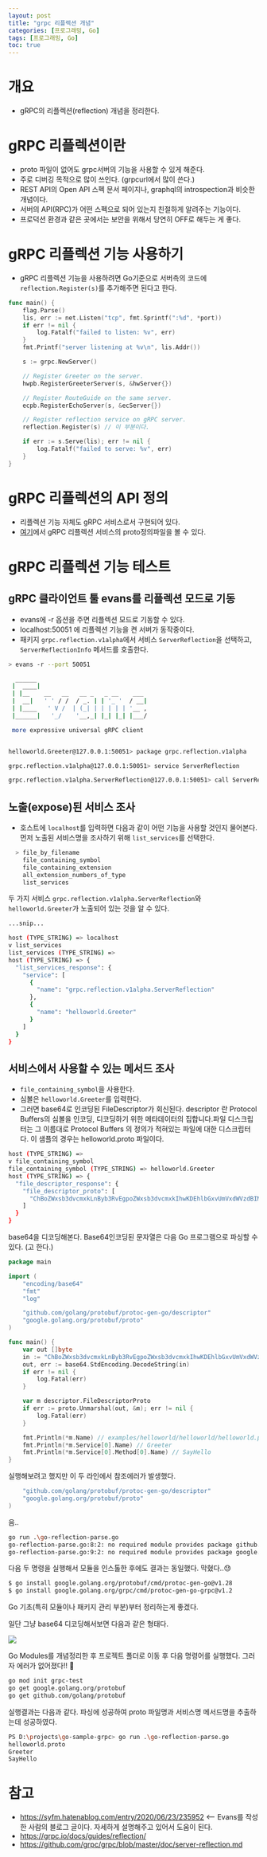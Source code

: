 ```yaml
---
layout: post
title: "grpc 리플렉션 개념"
categories: [프로그래밍, Go]
tags: [프로그래밍, Go]
toc: true
---
```


# 개요
- gRPC의 리플렉션(reflection) 개념을 정리한다.

# gRPC 리플렉션이란
- proto 파일이 없어도 grpc서버의 기능을 사용할 수 있게 해준다. 
- 주로 디버깅 목적으로 많이 쓰인다. (grpcurl에서 많이 쓴다.)
- REST API의 Open API 스펙 문서 페이지나, graphql의 introspection과 비슷한 개념이다. 
- 서버의 API(RPC)가 어떤 스펙으로 되어 있는지 친절하게 알려주는 기능이다.
- 프로덕션 환경과 같은 곳에서는 보안을 위해서 당연히 OFF로 해두는 게 좋다. 

# gRPC 리플렉션 기능 사용하기
- gRPC 리플렉션 기능을 사용하려면 Go기준으로 서버측의 코드에 `reflection.Register(s)`를 추가해주면 된다고 한다. 

```go
func main() {
    flag.Parse()
    lis, err := net.Listen("tcp", fmt.Sprintf(":%d", *port))
    if err != nil {
        log.Fatalf("failed to listen: %v", err)
    }
    fmt.Printf("server listening at %v\n", lis.Addr())

    s := grpc.NewServer()

    // Register Greeter on the server.
    hwpb.RegisterGreeterServer(s, &hwServer{})

    // Register RouteGuide on the same server.
    ecpb.RegisterEchoServer(s, &ecServer{})

    // Register reflection service on gRPC server.
    reflection.Register(s) // 이 부분이다.

    if err := s.Serve(lis); err != nil {
        log.Fatalf("failed to serve: %v", err)
    }
}
```

# gRPC 리플렉션의 API 정의
- 리플렉션 기능 자체도 gRPC 서비스로서 구현되어 있다. 
- [여기](https://github.com/grpc/grpc/blob/master/src/proto/grpc/reflection/v1alpha/reflection.proto)에서 gRPC 리플렉션 서비스의 proto정의파일을 볼 수 있다. 

# gRPC 리플렉션 기능 테스트 
## gRPC 클라이언트 툴 evans를 리플렉션 모드로 기동 
- evans에 -r 옵션을 주면 리플렉션 모드로 기동할 수 있다. 
- localhost:50051 에 리플렉션 기능을 켠 서버가 동작중이다.
- 패키지 `grpc.reflection.v1alpha`에서 서비스 `ServerReflection`을 선택하고, `ServerReflectionInfo` 메서드를 호출한다. 

```sh
> evans -r --port 50051

  ______
 |  ____|
 | |__    __   __   __ _   _ __    ___
 |  __|   ' ' / /  / _. | | '_ '  / __|
 | |____   ' V /  | (_| | | | | | '__ ,
 |______|   '_/    '__,_| |_| |_| |___/

 more expressive universal gRPC client


helloworld.Greeter@127.0.0.1:50051> package grpc.reflection.v1alpha

grpc.reflection.v1alpha@127.0.0.1:50051> service ServerReflection

grpc.reflection.v1alpha.ServerReflection@127.0.0.1:50051> call ServerReflectionInfo
```

## 노출(expose)된 서비스 조사
- 호스트에 `localhost`를 입력하면 다음과 같이 어떤 기능을 사용할 것인지 물어본다. 먼저 노출된 서비스명을 조사하기 위해 `list_services`를 선택한다. 

```sh
  > file_by_filename
    file_containing_symbol
    file_containing_extension
    all_extension_numbers_of_type
    list_services

```

두 가지 서비스 `grpc.reflection.v1alpha.ServerReflection`와 `helloworld.Greeter`가 노출되어 있는 것을 알 수 있다. 

```sh
...snip...

host (TYPE_STRING) => localhost
v list_services
list_services (TYPE_STRING) =>
host (TYPE_STRING) => {
  "list_services_response": {
    "service": [
      {
        "name": "grpc.reflection.v1alpha.ServerReflection"
      },
      {
        "name": "helloworld.Greeter"
      }
    ]
  }
}
```

## 서비스에서 사용할 수 있는 메서드 조사 
- `file_containing_symbol`을 사용한다. 
- 심볼은 `helloworld.Greeter`를 입력한다. 
- 그러면 base64로 인코딩된 FileDescriptor가 회신된다. descriptor 란 Protocol Buffers의 심볼을 인코딩, 디코딩하기 위한 메타데이터의 집합니다.파일 디스크립터는 그 이름대로 Protocol Buffers 의 정의가 적혀있는 파일에 대한 디스크립터다. 이 샘플의 경우는 helloworld.proto 파일이다. 


```sh
host (TYPE_STRING) =>
v file_containing_symbol
file_containing_symbol (TYPE_STRING) => helloworld.Greeter
host (TYPE_STRING) => {
  "file_descriptor_response": {
    "file_descriptor_proto": [
      "ChBoZWxsb3dvcmxkLnByb3RvEgpoZWxsb3dvcmxkIhwKDEhlbGxvUmVxdWVzdBIMCgRuYW1lGAEgASgJIh0KCkhlbGxvUmVwbHkSDwoHbWVzc2FnZRgBIAEoCTJJCgdHcmVldGVyEj4KCFNheUhlbGxvEhguaGVsbG93b3JsZC5IZWxsb1JlcXVlc3QaFi5oZWxsb3dvcmxkLkhlbGxvUmVwbHkiAEI2Chtpby5ncnBjLmV4YW1wbGVzLmhlbGxvd29ybGRCD0hlbGxvV29ybGRQcm90b1ABogIDSExXYgZwcm90bzM="
    ]
  }
}
```

base64을 디코딩해본다. Base64인코딩된 문자열은 다음 Go 프로그램으로 파싱할 수 있다. (고 한다.)

```go
package main

import (
    "encoding/base64"
    "fmt"
    "log"

    "github.com/golang/protobuf/protoc-gen-go/descriptor"
    "google.golang.org/protobuf/proto"
)

func main() {
    var out []byte
    in := "ChBoZWxsb3dvcmxkLnByb3RvEgpoZWxsb3dvcmxkIhwKDEhlbGxvUmVxdWVzdBIMCgRuYW1lGAEgASgJIh0KCkhlbGxvUmVwbHkSDwoHbWVzc2FnZRgBIAEoCTJJCgdHcmVldGVyEj4KCFNheUhlbGxvEhguaGVsbG93b3JsZC5IZWxsb1JlcXVlc3QaFi5oZWxsb3dvcmxkLkhlbGxvUmVwbHkiAEI2Chtpby5ncnBjLmV4YW1wbGVzLmhlbGxvd29ybGRCD0hlbGxvV29ybGRQcm90b1ABogIDSExXYgZwcm90bzM="
    out, err := base64.StdEncoding.DecodeString(in)
    if err != nil {
        log.Fatal(err)
    }

    var m descriptor.FileDescriptorProto
    if err := proto.Unmarshal(out, &m); err != nil {
        log.Fatal(err)
    }

    fmt.Println(*m.Name) // examples/helloworld/helloworld/helloworld.proto
    fmt.Println(*m.Service[0].Name) // Greeter
    fmt.Println(*m.Service[0].Method[0].Name) // SayHello
}
```

실행해보려고 했지만 이 두 라인에서 참조에러가 발생했다. 

```go
	"github.com/golang/protobuf/protoc-gen-go/descriptor"
	"google.golang.org/protobuf/proto"
)
```

음.. 

```sh
go run .\go-reflection-parse.go
go-reflection-parse.go:8:2: no required module provides package github.com/golang/protobuf/protoc-gen-go/descriptor: go.mod file not found in current directory or any parent directory; see 'go help modules'
go-reflection-parse.go:9:2: no required module provides package google.golang.org/protobuf/proto: go.mod file not found in current directory or any parent directory; see 'go help modules'
```

다음 두 명령을 실행해서 모듈을 인스톨한 후에도 결과는 동일했다. 막혔다..😓

```sh
$ go install google.golang.org/protobuf/cmd/protoc-gen-go@v1.28
$ go install google.golang.org/grpc/cmd/protoc-gen-go-grpc@v1.2
```

Go 기초(특히 모듈이나 패키지 관리 부분)부터 정리하는게 좋겠다. 


일단 그냥 base64 디코딩해서보면 다음과 같은 형태다. 

![](/images/grpc-reflection-1.png)


Go Modules를 개념정리한 후 프로젝트 폴더로 이동 후 다음 명령어를 실행했다. 그러자 에러가 없어졌다!! 🧁

```sh
go mod init grpc-test
go get google.golang.org/protobuf
go get github.com/golang/protobuf
```

실행결과는 다음과 같다. 파싱에 성공하여 proto 파일명과 서비스명 메서드명을 추출하는데 성공하였다. 

```sh
PS D:\projects\go-sample-grpc> go run .\go-reflection-parse.go
helloworld.proto
Greeter
SayHello
```


# 참고
- https://syfm.hatenablog.com/entry/2020/06/23/235952  <-- Evans를 작성한 사람의 블로그 글이다. 자세하게 설명해주고 있어서 도움이 된다. 
- https://grpc.io/docs/guides/reflection/
- https://github.com/grpc/grpc/blob/master/doc/server-reflection.md